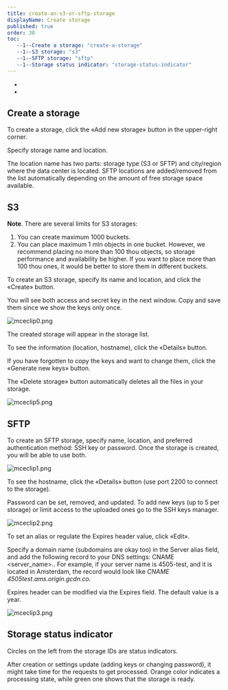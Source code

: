 ```yaml
---
title: create-an-s3-or-sftp-storage
displayName: Create storage
published: true
order: 30
toc:
   --1--Create a storage: "create-a-storage"
   --1--S3 storage: "s3"
   --1--SFTP storage: "sftp"
   --1--Storage status indicator: "storage-status-indicator"
---
```

  
    •   
    •   

Create a storage
----------------

To create a storage, click the «Add new storage» button in the upper-right corner.

Specify storage name and location.

The location name has two parts: storage type (S3 or SFTP) and city/region where the data center is located. SFTP locations are added/removed from the list automatically depending on the amount of free storage space available.

S3
--

**Note**. There are several limits for S3 storages:

1.  You can create maximum 1000 buckets. 
2.  You can place maximum 1 mln objects in one bucket. However, we recommend placing no more than 100 thou objects, so storage performance and availability be higher. If you want to place more than 100 thou ones, it would be better to store them in different buckets. 

To create an S3 storage, specify its name and location, and click the «Create» button.

You will see both access and secret key in the next window. Copy and save them since we show the keys only once.

<img src="https://support.gcore.com/hc/article_attachments/5550581992849/mceclip0.png" alt="mceclip0.png">

The created storage will appear in the storage list.

To see the information (location, hostname), click the «Details» button.

If you have forgotten to copy the keys and want to change them, click the «Generate new keys» button.

The «Delete storage» button automatically deletes all the files in your storage.

<img src="https://support.gcore.com/hc/article_attachments/5550857272465/mceclip5.png" alt="mceclip5.png">

SFTP
----

To create an SFTP storage, specify name, location, and preferred authentication method: SSH key or password. Once the storage is created, you will be able to use both.

<img src="https://support.gcore.com/hc/article_attachments/5550771233297/mceclip1.png" alt="mceclip1.png">

To see the hostname, click the «Details» button (use port 2200 to connect to the storage).

Password can be set, removed, and updated. To add new keys (up to 5 per storage) or limit access to the uploaded ones go to the SSH keys manager.

<img src="https://support.gcore.com/hc/article_attachments/5550817682577/mceclip2.png" alt="mceclip2.png">

To set an alias or regulate the Expires header value, click «Edit».

Specify a domain name (subdomains are okay too) in the Server alias field, and add the following record to your DNS settings: CNAME <server\_name>.<host>. For example, if your server name is 4505-test, and it is located in Amsterdam, the record would look like _CNAME 4505test.ams.origin.gcdn.co._

Expires header can be modified via the Expires field. The default value is a year.

<img src="https://support.gcore.com/hc/article_attachments/5550806980753/mceclip3.png" alt="mceclip3.png">

Storage status indicator
------------------------

Circles on the left from the storage IDs are status indicators.

After creation or settings update (adding keys or changing password), it might take time for the requests to get processed. Orange color indicates a processing state, while green one shows that the storage is ready.